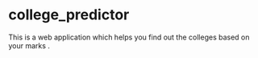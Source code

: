 # college_predictor
This is a web application which helps you find out the colleges based on your marks .
